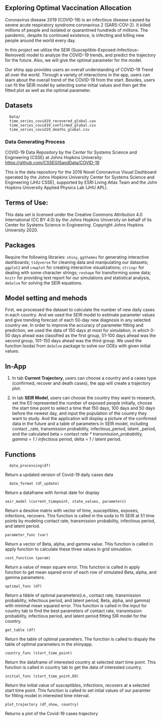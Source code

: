 ## Exploring Optimal Vaccination Allocation
Coronavirus disease 2019 (COVID-19) is an infectious disease caused by severe acute respiratory syndrome coronavirus 2 (SARS-COV-2). It killed millions of people and isolated or quarantined hundreds of millions. The pandemic, despite its continued existence, is infecting and killing new people around the world every day.

In this project we utilize the SEIR (Susceptible-Exposed-Infectious-Removed) model to analyze the COVID-19 trends, and predict the trajectory for the future. Also, we will give the optimal parameter for the model.

Our shiny app provides users an overall understanding of COVID-19 Trend all over the world. Through a variety of interactions in the app, users can learn about the overall trend of the COVID-19 from the start. Besides, users can fit the SEIR model by selecting some initial values and then get the fitted plot as well as the optimal parameter.

## Datasets
``` source
  Data/
  time_series_covid19_recovered_global.cav
  time_series_covid19_confirmed_global.csv
  time_series_covid19_deaths_global.csv

  ```

### Data Generating Process

COVID-19 Data Repository by the Center for Systems Science and Engineering (CSSE) at Johns Hopkins University: https://github.com/CSSEGISandData/COVID-19

This is the data repository for the 2019 Novel Coronavirus Visual Dashboard operated by the Johns Hopkins University Center for Systems Science and Engineering (JHU CSSE), supported by ESRI Living Atlas Team and the John Hopkins University Applied Physics Lab (JHU APL).

## Terms of Use:
This data set is licensed under the Creative Commons Attribution 4.0 International (CC BY 4.0) by the Johns Hopkins University on behalf of its Center for Systems Science in Engineering. Copyright Johns Hopkins University 2020.

## Packages
Require the following libraries: `shiny`, `ggthemes` for generating interactive dashboards; `tidyverse` for cleaning data and manipulating our datasets; `ggplot2` and `cowplot` for creating interactive visualizations;
`stringr` for dealing with some character strings; `reshape` for transforming some data; `knitr` for providing
text report for our simulations and statistical analysis, `deSolve` for solving the SEIR equations.

## Model setting and mehods

First, we processed the dataset to calculate the number of new daily cases in each country. And we used the SEIR model to estimate parameter values and give trending forecast of each 50-day new diagnosis in any selected country we. In order to improve the accuracy of parameter fitting and prediction, we used the data of 150 days at most for simulation, in which 0-50 days ahead was classified as the first group, 51-100 days ahead was the second group, 101-150 days ahead was the third group. We used the function Isoda( from `deSolve` package to solve our ODEs with given initial values.


## In-App
1. In tab **Current Trajectory**, users can choose a country and a cases type (confirmed, recover and death cases), the app will create a trajectory plot.

2. In tab **SEIR Model**, users can choose the country they want to research, set the E0 represented the
number of exposed people initially, choose the start time point to select a time that 150 days, 100 days
and 50 days before the newest day, and input the population of the country they want to study. And
the application will display a picture of the confirmed data in the future and a table of parameters in SEIR model, including contact _rate, transmission probability, infectious_period, latent _period, and the calculated beta = contact _rate * transmission_probability, gamma = 1 / infectious_ period, delta = 1 / latent period.

## Functions



```{r}
  data_processing(df)
 ```
Return a updated version of Covid-19 daily cases data

```{r}
  date_format (df_update)
 ```

Return a dataframe with format date for display
```{r}
seir_model (current_timepoint, state_values, parameters)
```
Return a desolve matrix with vector of time, susceptibles, exposes, infections, recovers. This function is
called in the soda to fit SEIR at 51 time points by modeling contact rate, transmission probability, infectious period, and latent period.
```{r}
parameter_func (var)
```
Return a vector of Beta, alpha, and gamma value. This function is called in apply function to calculate these three values in grid simulation.
```{r}
cost_function (param)
```
Return a value of mean square error. This function is called in apply function to get mean sqared error of each row of simulated Beta, alpha, and gamma parameters.
```{r}
optimal_func (df)
```
Return a tibble of optimal parameters(i.e., contact rate, transmission probability, infectious period, and latent period, Beta, alpha, and gamma) with minimal mean squared error. This function is called in the input for country tab to find the best parameters of contact rate, transmission probability, infectious period, and latent period fitting SIR model for the country.
```{r}
get_table (df)
```
Return the table of optimal parameters. The function is called to dispaly the table of optimal parameters in the shinyapp.
```{r}
country_func (start_time_point)
```
Return the dataframe of interested country at selected start time point. This function is called in country tab to get the data of interested country.
```{r}
initial_func (start_time_point,E0)
```
Return the initial value of susceptibles, infections, recovers at a selected start time point. This function is called to set intial values of our paramter for fitting model in interested time interval.
```{r}
plot_trajectory (df_show, country)
```
Returns a plot of the Covid-19 cases trajectory
